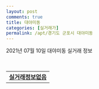 ```yaml
---
layout: post
comments: true
title: 대야미동
categories: [실거래가]
permalink: /apt/경기도 군포시 대야미동
---
```


2021년 07월 10일 대야미동 실거래 정보

<script type="text/javascript">
  google.charts.load('current', {'packages':['corechart']});
  google.charts.setOnLoadCallback(drawChart);

  function drawChart() {
    var data = google.visualization.arrayToDataTable([['거래일', '매매', '전월세', '전매'], ['20-07', 5, 5, 2], ['20-08', 8, 2, 0], ['20-09', 5, 6, 0], ['20-10', 2, 4, 0], ['20-11', 12, 7, 0], ['20-12', 12, 11, 3], ['21-01', 6, 10, 2], ['21-02', 12, 7, 0], ['21-03', 7, 7, 2], ['21-04', 2, 5, 1], ['21-05', 9, 2, 0], ['21-06', 3, 4, 0]]);

    var options = {
      title: '최근 1년간 유형별 거래량 추이',
      legend: { position: 'bottom' }
    };

    var chart = new google.visualization.LineChart(document.getElementById('columnchart_material'));
    chart.draw(data, (options));년간 
  }
</script>

<div id="columnchart_material" style="width: 95%; margin-left: -35px; display: block"></div>
<br>
<table>
  <tr>
    <td colspan="4" style="font-weight: bold;"><a href="https://search.naver.com/search.naver?query=대야미동 실거래정보없음">실거래정보없음</a></td>
  </tr>
    
</table>
    